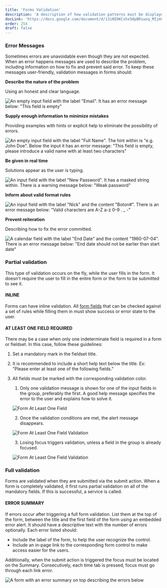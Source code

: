 ```yaml
---
title: 'Forms Validation'
description: 'A description of how validation patterns must be displayed within form structures.'
docLink: 'https://docs.google.com/document/d/13iNIOKCshx50pBRiwsq_MIjm9wUEfiygArRnrYD1-x4/edit?usp=sharing'
order: 254
draft: false
---
```


### Error Messages
Sometimes errors are unavoidable even though they are not expected. When an error happens messages are used to describe the problem, including information on how to fix and prevent said error. To keep these messages user-friendly, validation messages in forms should:

**Describe the nature of the problem**

Using an honest and clear language.

![An empty input field with the label "Email". It has an error message below: "This field is empty"](/images/lexicon/ErrorMessageDescribeProblem.png) 

**Supply enough information to minimize mistakes**

Providing examples with hints or explicit help to eliminate the possibility of errors.

![An empty input field with the label "Full Name". The hint within is "e.g. John Doe". Below the input it has an error message: "This field is empty, please introduce a valid name with at least two characters"](/images/lexicon/ErrorMessageMinimizeMistakes.png) 

**Be given in real time**

Solutions appear as the user is typing. 

![An input field with the label "New Password". It has a masked string within. There is a warning message below: "Weak password"](/images/lexicon/ErrorMessageRealTime.png)

**Inform about valid format rules**

![An input field with the label "Nick" and the content "Boton#". There is an error message below: "Valid characters are A-Z a-z 0-9 . _ -"](/images/lexicon/ErrorMessageFormatRules.png)

**Prevent reiteration**

Describing how to fix the error committed.

![A calendar field with the label "End Date" and the content "1960-07-04". There is an error message below: "End date should not be earlier than start date"](/images/lexicon/ErrorMessagePreventReiteration.png)

### Partial validation

This type of validation occurs on the fly, while the user fills in the form. It doesn't require the user to fill in the entire form or the form to be submitted to see it.

#### INLINE

Forms can have inline validation. All [form fields](../text-input) that can be checked against a set of rules while filling them in must show success or error state to the user.

#### AT LEAST ONE FIELD REQUIRED

There may be a case when only one indeterminate field is required in a form or fieldset. In this case, follow these guidelines:

1. Set a mandatory mark in the fieldset title.
2. It is recommended to include a short help text below the title. Ex: "Please enter at least one of the following fields."
3. All fields must be marked with the corresponding validation color.

    1. Only one validation message is shown for one of the input fields in the group, preferably the first. A good help message specifies the error to the user and explains how to solve it.

    ![Form At Least One Field](/images/lexicon/FormAtLeastOneField.jpg)

    2. Once the validation conditions are met, the alert message disappears.

    ![Form At Least One Field Validation](/images/lexicon/FormAtLeastOneFieldValidation.jpg)

    3. Losing focus triggers validation, unless a field in the group is already focused.

    ![Form At Least One Field Validation](/images/lexicon/FormAtLeastOneFieldSuccess.jpg)

### Full validation

Forms are validated when they are submitted via the submit action. When a form is completely validated, it first runs partial validation on all of the mandatory fields. If this is successful, a service is called.

#### ERROR SUMMARY

If errors occur after triggering a full form validation. List them at the top of the form, between the title and the first field of the form using an embedded error alert. It should have a descriptive text with the number of errors optionally. Each error listed should:

- Include the label of the form, to help the user recognize the control.
- Include an in-page link to the corresponding form control to make access easier for the users.

Additionally, when the submit action is triggered the focus must be located on the Summary. Consecutively, each time tab is pressed, focus must go through each link error.


![A form with an error summary on top describing the errors below](/images/lexicon/FormValidationSummary.png)
